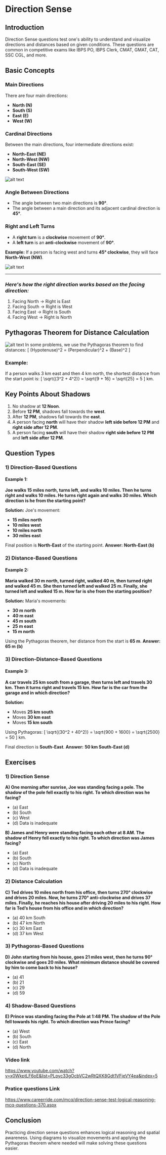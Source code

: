 # Direction Sense

## Introduction
Direction Sense questions test one's ability to understand and visualize directions and distances based on given conditions. These questions are common in competitive exams like IBPS PO, IBPS Clerk, CMAT, GMAT, CAT, SSC CGL, and more.

## Basic Concepts

### **Main Directions**
There are four main directions:
- **North (N)**
- **South (S)**
- **East (E)**
- **West (W)**

### **Cardinal Directions**
Between the main directions, four intermediate directions exist:
- **North-East (NE)**
- **North-West (NW)**
- **South-East (SE)**
- **South-West (SW)**

![alt text](assests/image-1.png)
### **Angle Between Directions**
- The angle between two main directions is **90°**.
- The angle between a main direction and its adjacent cardinal direction is **45°**.

### **Right and Left Turns**
- A **right turn** is a **clockwise** movement of **90°**.
- A **left turn** is an **anti-clockwise** movement of **90°**.

**Example:** If a person is facing west and turns **45° clockwise**, they will face **North-West (NW)**.

![alt text](assests/image-2.png)

----


### ***Here's how the right direction works based on the facing direction:***

1. Facing North → Right is East
2. Facing South → Right is West
3. Facing East → Right is South
4. Facing West → Right is North

## **Pythagoras Theorem for Distance Calculation**

![alt text](assests/image-3.png)
In some problems, we use the Pythagoras theorem to find distances:
\[ (Hypotenuse)^2 = (Perpendicular)^2 + (Base)^2 \]

### **Example:**
If a person walks 3 km east and then 4 km north, the shortest distance from the start point is:
\[ \sqrt{(3^2 + 4^2)} = \sqrt{9 + 16} = \sqrt{25} = 5 \] km.

## **Key Points About Shadows**
1. No shadow at **12 Noon**.
2. Before **12 PM**, shadows fall towards the **west**.
3. After **12 PM**, shadows fall towards the **east**.
4. A person facing **north** will have their shadow **left side before 12 PM** and **right side after 12 PM**.
5. A person facing **south** will have their shadow **right side before 12 PM** and **left side after 12 PM**.

## **Question Types**

### **1) Direction-Based Questions**

#### **Example 1:**
**Joe walks 15 miles north, turns left, and walks 10 miles. Then he turns right and walks 10 miles. He turns right again and walks 30 miles. Which direction is he from the starting point?**

**Solution:**
Joe's movement:
- **15 miles north**
- **10 miles west**
- **10 miles north**
- **30 miles east**

Final position is **North-East** of the starting point.
**Answer:** **North-East (b)**

### **2) Distance-Based Questions**

#### **Example 2:**
**Maria walked 30 m north, turned right, walked 40 m, then turned right and walked 45 m. She then turned left and walked 25 m. Finally, she turned left and walked 15 m. How far is she from the starting position?**

**Solution:**
Maria's movements:
- **30 m north**
- **40 m east**
- **45 m south**
- **25 m east**
- **15 m north**

Using the Pythagoras theorem, her distance from the start is **65 m**.
**Answer:** **65 m (b)**

### **3) Direction-Distance-Based Questions**

#### **Example 3:**
**A car travels 25 km south from a garage, then turns left and travels 30 km. Then it turns right and travels 15 km. How far is the car from the garage and in which direction?**

**Solution:**
- Moves **25 km south**
- Moves **30 km east**
- Moves **15 km south**

Using Pythagoras:
\[ \sqrt{(30^2 + 40^2)} = \sqrt{900 + 1600} = \sqrt{2500} = 50 \] km.

Final direction is **South-East**.
**Answer:** **50 km South-East (d)**

## **Exercises**

### **1) Direction Sense**
**A) One morning after sunrise, Joe was standing facing a pole. The shadow of the pole fell exactly to his right. To which direction was he facing?**
- (a) East  
- (b) South  
- (c) West  
- (d) Data is inadequate  

**B) James and Henry were standing facing each other at 8 AM. The shadow of Henry fell exactly to his right. To which direction was James facing?**
- (a) East  
- (b) South  
- (c) North  
- (d) Data is inadequate  

### **2) Distance Calculation**
**C) Ted drives 10 miles north from his office, then turns 270° clockwise and drives 20 miles. Now, he turns 270° anti-clockwise and drives 37 miles. Finally, he reaches his house after driving 20 miles to his right. How far is Ted’s house from his office and in which direction?**
- (a) 40 km South  
- (b) 47 km North  
- (c) 30 km East  
- (d) 37 km West  

### **3) Pythagoras-Based Questions**
**D) John starting from his house, goes 21 miles west, then he turns 90° clockwise and goes 20 miles. What minimum distance should be covered by him to come back to his house?**
- (a) 41  
- (b) 21  
- (c) 29  
- (d) 59  

### **4) Shadow-Based Questions**
**E) Prince was standing facing the Pole at 1:48 PM. The shadow of the Pole fell towards his right. To which direction was Prince facing?**
- (a) West  
- (b) South  
- (c) East  
- (d) North  


### Video link
https://www.youtube.com/watch?v=x0WkptLF6oE&list=PLpyc33gOcbVC2wRtQXK8Gdt1VFjeVY4ea&index=5

### Pratice questions Link
https://www.careerride.com/mcq/direction-sense-test-logical-reasoning-mcq-questions-370.aspx


## **Conclusion**
Practicing direction sense questions enhances logical reasoning and spatial awareness. Using diagrams to visualize movements and applying the Pythagoras theorem where needed will make solving these questions easier.